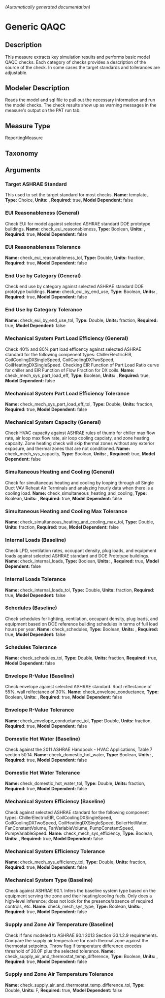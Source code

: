 

###### (Automatically generated documentation)

# Generic QAQC

## Description
This measure extracts key simulation results and performs basic model QAQC checks. Each category of checks provides a description of the source of the check. In some cases the target standards and tollerances are adjustable.

## Modeler Description
Reads the model and sql file to pull out the necessary information and run the model checks.  The check results show up as warning messages in the measure's output on the PAT run tab.

## Measure Type
ReportingMeasure

## Taxonomy


## Arguments


### Target ASHRAE Standard
This used to set the target standard for most checks.
**Name:** template,
**Type:** Choice,
**Units:** ,
**Required:** true,
**Model Dependent:** false

### EUI Reasonableness (General)
Check EUI for model against selected ASHRAE standard DOE prototype buildings.
**Name:** check_eui_reasonableness,
**Type:** Boolean,
**Units:** ,
**Required:** true,
**Model Dependent:** false

### EUI Reasonableness Tolerance

**Name:** check_eui_reasonableness_tol,
**Type:** Double,
**Units:** fraction,
**Required:** true,
**Model Dependent:** false

### End Use by Category (General)
Check end use by category against selected ASHRAE standard DOE prototype buildings.
**Name:** check_eui_by_end_use,
**Type:** Boolean,
**Units:** ,
**Required:** true,
**Model Dependent:** false

### End Use by Category Tolerance

**Name:** check_eui_by_end_use_tol,
**Type:** Double,
**Units:** fraction,
**Required:** true,
**Model Dependent:** false

### Mechanical System Part Load Efficiency (General)
Check 40% and 80% part load efficency against selected ASHRAE standard for the following compenent types: ChillerElectricEIR, CoilCoolingDXSingleSpeed, CoilCoolingDXTwoSpeed, CoilHeatingDXSingleSpeed. Checking EIR Function of Part Load Ratio curve for chiller and EIR Function of Flow Fraction for DX coils.
**Name:** check_mech_sys_part_load_eff,
**Type:** Boolean,
**Units:** ,
**Required:** true,
**Model Dependent:** false

### Mechanical System Part Load Efficiency Tolerance

**Name:** check_mech_sys_part_load_eff_tol,
**Type:** Double,
**Units:** fraction,
**Required:** true,
**Model Dependent:** false

### Mechanical System Capacity (General)
Check HVAC capacity against ASHRAE rules of thumb for chiller max flow rate, air loop max flow rate, air loop cooling capciaty, and zone heating capcaity. Zone heating check will skip thermal zones without any exterior exposure, and thermal zones that are not conditioned.
**Name:** check_mech_sys_capacity,
**Type:** Boolean,
**Units:** ,
**Required:** true,
**Model Dependent:** false

### Simultaneous Heating and Cooling (General)
Check for simultaneous heating and cooling by looping through all Single Duct VAV Reheat Air Terminals and analyzing hourly data when there is a cooling load. 
**Name:** check_simultaneous_heating_and_cooling,
**Type:** Boolean,
**Units:** ,
**Required:** true,
**Model Dependent:** false

### Simultaneous Heating and Cooling Max Tolerance

**Name:** check_simultaneous_heating_and_cooling_max_tol,
**Type:** Double,
**Units:** fraction,
**Required:** true,
**Model Dependent:** false

### Internal Loads (Baseline)
Check LPD, ventilation rates, occupant density, plug loads, and equipment loads against selected ASHRAE standard and DOE Prototype buildings.
**Name:** check_internal_loads,
**Type:** Boolean,
**Units:** ,
**Required:** true,
**Model Dependent:** false

### Internal Loads Tolerance

**Name:** check_internal_loads_tol,
**Type:** Double,
**Units:** fraction,
**Required:** true,
**Model Dependent:** false

### Schedules (Baseline)
Check schedules for lighting, ventilation, occupant density, plug loads, and equipment based on DOE reference building schedules in terms of full load hours per year.
**Name:** check_schedules,
**Type:** Boolean,
**Units:** ,
**Required:** true,
**Model Dependent:** false

### Schedules Tolerance

**Name:** check_schedules_tol,
**Type:** Double,
**Units:** fraction,
**Required:** true,
**Model Dependent:** false

### Envelope R-Value (Baseline)
Check envelope against selected ASHRAE standard. Roof reflectance of 55%, wall relfectance of 30%.
**Name:** check_envelope_conductance,
**Type:** Boolean,
**Units:** ,
**Required:** true,
**Model Dependent:** false

### Envelope R-Value Tolerance

**Name:** check_envelope_conductance_tol,
**Type:** Double,
**Units:** fraction,
**Required:** true,
**Model Dependent:** false

### Domestic Hot Water (Baseline)
Check against the 2011 ASHRAE Handbook - HVAC Applications, Table 7 section 50.14.
**Name:** check_domestic_hot_water,
**Type:** Boolean,
**Units:** ,
**Required:** true,
**Model Dependent:** false

### Domestic Hot Water Tolerance

**Name:** check_domestic_hot_water_tol,
**Type:** Double,
**Units:** fraction,
**Required:** true,
**Model Dependent:** false

### Mechanical System Efficiency (Baseline)
Check against selected ASHRAE standard for the following component types: ChillerElectricEIR, CoilCoolingDXSingleSpeed, CoilCoolingDXTwoSpeed, CoilHeatingDXSingleSpeed, BoilerHotWater, FanConstantVolume, FanVariableVolume, PumpConstantSpeed, PumpVariableSpeed.
**Name:** check_mech_sys_efficiency,
**Type:** Boolean,
**Units:** ,
**Required:** true,
**Model Dependent:** false

### Mechanical System Efficiency Tolerance

**Name:** check_mech_sys_efficiency_tol,
**Type:** Double,
**Units:** fraction,
**Required:** true,
**Model Dependent:** false

### Mechanical System Type (Baseline)
Check against ASHRAE 90.1. Infers the baseline system type based on the equipment serving the zone and their heating/cooling fuels. Only does a high-level inference; does not look for the presence/absence of required controls, etc.
**Name:** check_mech_sys_type,
**Type:** Boolean,
**Units:** ,
**Required:** true,
**Model Dependent:** false

### Supply and Zone Air Temperature (Baseline)
Check if fans modeled to ASHRAE 90.1 2013 Section G3.1.2.9 requirements. Compare the supply air temperature for each thermal zone against the thermostat setpoints. Throw flag if temperature difference excedes threshold of 20.0F plus the selected tolerance.
**Name:** check_supply_air_and_thermostat_temp_difference,
**Type:** Boolean,
**Units:** ,
**Required:** true,
**Model Dependent:** false

### Supply and Zone Air Temperature Tolerance

**Name:** check_supply_air_and_thermostat_temp_difference_tol,
**Type:** Double,
**Units:** F,
**Required:** true,
**Model Dependent:** false




